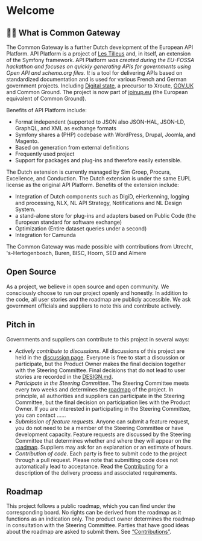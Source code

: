 # Welcome

## 🙋‍♀️ What is Common Gateway

The Common Gateway is a further Dutch development of the European API Platform. API Platform is a project of [Les Tilleus](https://les-tilleuls.coop/en/technologies/api-platform) and, in itself, an extension of the Symfony framework. API Platform *was created during the EU-FOSSA hackathon and focuses on quickly generating APIs for governments using Open API and schema.org files. It* is a tool for delivering APIs based on standardized documentation and is used for various French and German government projects. Including [Digital state](https://digitalstate.io/), a precursor to Xroute, [GOV.UK](https://www.gov.uk/) and Common Ground. The project is now part of [joinup.eu](https://joinup.ec.europa.eu/) (the European equivalent of Common Ground).

Benefits of API Platform include:

- Format independent (supported to JSON also JSON-HAL, JSON-LD, GraphQL, and XML as exchange formats
- Symfony shares a (PHP) codebase with WordPress, Drupal, Joomla, and Magento.
- Based on generation from external definitions
- Frequently used project
- Support for packages and plug-ins and therefore easily extensible.

The Dutch extension is currently managed by Sim Groep, Procura, Excellence, and Conduction. The Dutch extension is under the same EUPL license as the original API Platform. Benefits of the extension include:

- Integration of Dutch components such as DigiD, eHerkenning, logging and processing, NLX, NL API Strategy, Notifications and NL Design System.
- a stand-alone store for plug-ins and adapters based on Public Code (the European standard for software exchange)
- Optimization (Entire dataset queries under a second)
- Integration for Camunda

The Common Gateway was made possible with contributions from Utrecht, 's-Hertogenbosch, Buren, BISC, Hoorn, SED and Almere

## Open Source

As a project, we believe in open source and open community. We consciously choose to run our project openly and honestly. In addition to the code, all user stories and the roadmap are publicly accessible. We ask government officials and suppliers to note this and contribute actively.

## Pitch in

Governments and suppliers can contribute to this project in several ways:

- *Actively contribute to discussions*. All discussions of this project are held in the [discussion page](/orgs/CommonGateway/discussions). Everyone is free to start a discussion or participate, but the Product Owner makes the final decision together with the Steering Committee. Final decisions that do not lead to user stories are recorded in the [DESIGN.md](/CommonGateway/.github/blob/main/DESIGN.md).
- *Participate in the Steering Committee*. The Steering Committee meets every two weeks and determines the [roadmap](/orgs/CommonGateway/projects/1/views/1) of the project. In principle, all authorities and suppliers can participate in the Steering Committee, but the final decision on participation lies with the Product Owner. If you are interested in participating in the Steering Committee, you can contact ……
- *Submission of feature requests*. Anyone can submit a feature request, you do not need to be a member of the Steering Committee or have development capacity. Feature requests are discussed by the Steering Committee that determines whether and where they will appear on the [roadmap](/orgs/CommonGateway/projects/1/views/1). Suppliers may ask for an explanation or an estimate of hours.
- *Contribution of code*. Each party is free to submit code to the project through a pull request. Please note that submitting code does not automatically lead to acceptance. Read the [Contributing](/CommonGateway/.github/blob/main/CONTRIBUTING.md) for a description of the delivery process and associated requirements.

## Roadmap

This project follows a public roadmap, which you can find under the corresponding board. No rights can be derived from the roadmap as it functions as an indication only. The product owner determines the roadmap in consultation with the Steering Committee. Parties that have good ideas about the roadmap are asked to submit them. See [“Contributions”](/CommonGateway/.github/blob/main/CONTRIBUTING.md).

